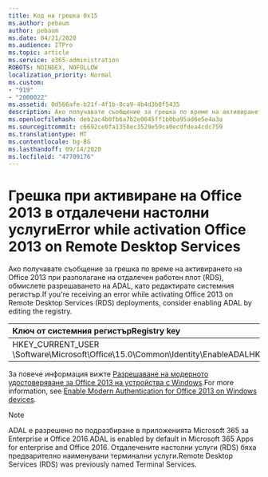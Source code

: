 ```yaml
---
title: Код на грешка 0x15
ms.author: pebaum
author: pebaum
ms.date: 04/21/2020
ms.audience: ITPro
ms.topic: article
ms.service: o365-administration
ROBOTS: NOINDEX, NOFOLLOW
localization_priority: Normal
ms.custom:
- "919"
- "2000022"
ms.assetid: 0d566afe-b21f-4f1b-8ca9-4b4d3b0f5435
description: Ако получавате съобщение за грешка по време на активирането на Office 2013 при разполагане на отдалечен работен плот (RDS), обмислете разрешаването на ADAL, като редактирате системния регистър.
ms.openlocfilehash: deb2ac4b0fb6a7b2e0045ff1b0ba95ad6e5e4a3a
ms.sourcegitcommit: c6692ce0fa1358ec3529e59ca0ecdfdea4cdc759
ms.translationtype: MT
ms.contentlocale: bg-BG
ms.lasthandoff: 09/14/2020
ms.locfileid: "47709176"
---
```

# <a name="error-while-activation-office-2013-on-remote-desktop-services"></a><span data-ttu-id="ddbf3-103">Грешка при активиране на Office 2013 в отдалечени настолни услуги</span><span class="sxs-lookup"><span data-stu-id="ddbf3-103">Error while activation Office 2013 on Remote Desktop Services</span></span>

<span data-ttu-id="ddbf3-104">Ако получавате съобщение за грешка по време на активирането на Office 2013 при разполагане на отдалечен работен плот (RDS), обмислете разрешаването на ADAL, като редактирате системния регистър.</span><span class="sxs-lookup"><span data-stu-id="ddbf3-104">If you're receiving an error while activating Office 2013 on Remote Desktop Services (RDS) deployments, consider enabling ADAL by editing the registry.</span></span>
  
|<span data-ttu-id="ddbf3-105">**Ключ от системния регистър**</span><span class="sxs-lookup"><span data-stu-id="ddbf3-105">**Registry key**</span></span>|<span data-ttu-id="ddbf3-106">**Тип**</span><span class="sxs-lookup"><span data-stu-id="ddbf3-106">**Type**</span></span>|<span data-ttu-id="ddbf3-107">**Стойност**</span><span class="sxs-lookup"><span data-stu-id="ddbf3-107">**Value**</span></span>|
|:-----|:-----|:-----|
|<span data-ttu-id="ddbf3-108">HKEY_CURRENT_USER \Software\Microsoft\Office\15.0\Common\Identity\EnableADAL</span><span class="sxs-lookup"><span data-stu-id="ddbf3-108">HKEY_CURRENT_USER\Software\Microsoft\Office\15.0\Common\Identity\EnableADAL</span></span>  <br/> |<span data-ttu-id="ddbf3-109">REG_DWORD</span><span class="sxs-lookup"><span data-stu-id="ddbf3-109">REG_DWORD</span></span>  <br/> |<span data-ttu-id="ddbf3-110">1</span><span class="sxs-lookup"><span data-stu-id="ddbf3-110">1</span></span>  <br/> |

<span data-ttu-id="ddbf3-111">За повече информация вижте [Разрешаване на модерното удостоверяване за Office 2013 на устройства с Windows](https://docs.microsoft.com/microsoft-365/admin/security-and-compliance/enable-modern-authentication).</span><span class="sxs-lookup"><span data-stu-id="ddbf3-111">For more information, see [Enable Modern Authentication for Office 2013 on Windows devices](https://docs.microsoft.com/microsoft-365/admin/security-and-compliance/enable-modern-authentication).</span></span>
  
> [!NOTE]
>  <span data-ttu-id="ddbf3-112">ADAL е разрешено по подразбиране в приложенията Microsoft 365 за Enterprise и Office 2016.</span><span class="sxs-lookup"><span data-stu-id="ddbf3-112">ADAL is enabled by default in Microsoft 365 Apps for enterprise and Office 2016.</span></span> <span data-ttu-id="ddbf3-113">Отдалечените настолни услуги (RDS) бяха предварително наименувани терминални услуги.</span><span class="sxs-lookup"><span data-stu-id="ddbf3-113">Remote Desktop Services (RDS) was previously named Terminal Services.</span></span>
  